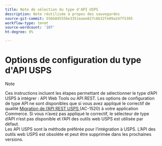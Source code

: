```yaml
---
title: Note de sélection du type d'API USPS
description: Note réutilisée à propos des sauvegardes
source-git-commit: 556b8d5556e3351eaee827c6b32fe09a247f5395
workflow-type: tm+mt
source-wordcount: '107'
ht-degree: 0%

---
```


# Options de configuration du type d&#39;API USPS

>[!NOTE]
>
>Ces instructions incluent les étapes permettant de sélectionner le type d’API USPS à intégrer : API Web Tools ou API REST. Les options de configuration de type API ne sont disponibles que si vous avez appliqué le correctif de qualité [&#x200B; Migration de l’API REST USPS &#x200B;](https://experienceleague.adobe.com/docs/commerce-knowledge-base/kb/troubleshooting/known-issues-patches-attached/usps-rest-api-migration-patch.html)&#x200B;(AC-1520) à votre application Commerce. Si vous n’avez pas appliqué le correctif, le sélecteur de type d’API n’est pas disponible et l’API des outils web USPS est utilisée par défaut.<br>Les API USPS sont la méthode préférée pour l’intégration à USPS. L’API des outils web USPS est obsolète et peut être supprimée dans les prochaines versions.
